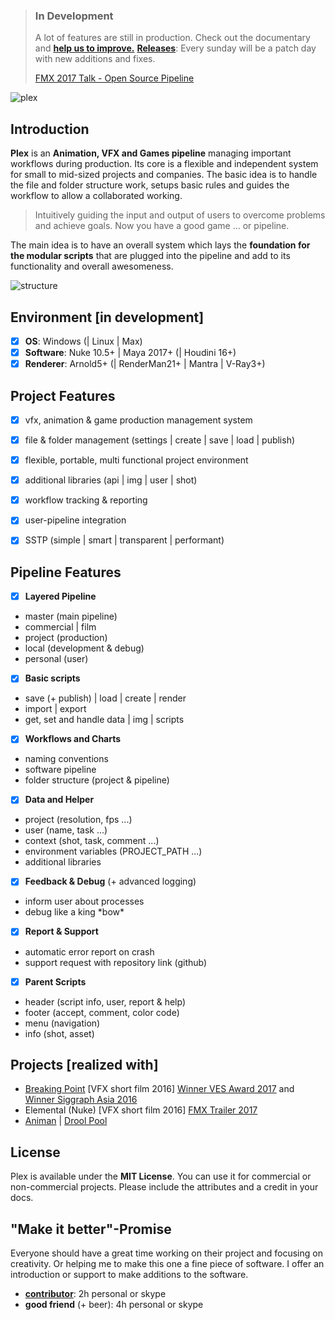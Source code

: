 > ### In Development
> A lot of features are still in production. Check out the documentary and **[help us to improve.](https://github.com/richteralexander/plex/wiki/How-to-Contribute)**
> [**Releases**](https://github.com/richteralexander/plex/wiki/Releases): Every sunday will be a patch day with new additions and fixes.
>
> [FMX 2017 Talk - Open Source Pipeline](https://livestream.com/accounts/10071884/events/7339552/videos/155507577)

![plex](https://cloud.githubusercontent.com/assets/9514022/25578231/d5be91f6-2e6c-11e7-9a4b-2de3772e0fc0.png)

## **Introduction**
**Plex** is an **Animation, VFX and Games pipeline** managing important workflows during production.
Its core is a flexible and independent system for small to mid-sized projects and companies.
The basic idea is to handle the file and folder structure work, setups basic rules and guides the workflow to allow a collaborated working.

> Intuitively guiding the input and output of users to overcome problems and achieve goals.
> Now you have a good game ... or pipeline.

The main idea is to have an overall system which lays the **foundation for the modular scripts** that are plugged into the pipeline and add to its functionality and overall awesomeness.

![structure](https://cloud.githubusercontent.com/assets/9514022/25559030/6c4396a2-2d33-11e7-90a2-add01a986613.png)

## Environment [in development]
- [x] **OS**: Windows (| Linux | Max)
- [x] **Software**: Nuke 10.5+ | Maya 2017+ (| Houdini 16+)
- [x] **Renderer**: Arnold5+ (| RenderMan21+ | Mantra | V-Ray3+)

## Project Features
- [x] vfx, animation & game production management system
- [x] file & folder management (settings | create | save | load | publish)
- [x] flexible, portable, multi functional project environment
- [x] additional libraries (api | img | user | shot)
- [x] workflow tracking & reporting
- [x] user-pipeline integration
- [x] SSTP (simple | smart | transparent | performant)


## Pipeline Features
- [x] **Layered Pipeline**
 - master (main pipeline)
 - commercial | film
 - project (production)
 - local (development & debug)
 - personal (user)
- [x] **Basic scripts**
 - save (+ publish) | load | create | render
 - import | export
 - get, set and handle data | img | scripts
- [x] **Workflows and Charts**
 - naming conventions
 - software pipeline
 - folder structure (project & pipeline)
- [x] **Data and Helper**
 - project (resolution, fps ...)
 - user (name, task ...)
 - context (shot, task, comment ...)
 - environment variables (PROJECT_PATH ...)
 - additional libraries
- [x] **Feedback & Debug** (+ advanced logging)
 - inform user about processes
 - debug like a king \*bow\*
- [x] **Report & Support**
 - automatic error report on crash
 - support request with repository link (github)
- [x] **Parent Scripts**
 - header (script info, user, report & help)
 - footer (accept, comment, color code)
 - menu (navigation)
 - info (shot, asset)


## **Projects [realized with]**
- [Breaking Point](https://vimeo.com/178452618) \[VFX short film 2016\]
[Winner VES Award 2017](https://www.visualeffectssociety.com/post/15th-annual-ves-awards-nominees) and [Winner Siggraph Asia 2016](https://sa2016.siggraph.org/en)
- Elemental (Nuke) \[VFX short film 2016\]
[FMX Trailer 2017](https://www.youtube.com/watch?v=KmI8yakN9d4)
- [Animan](https://www.youtube.com/watch?v=CxxzeZg05mE) | [Drool Pool](https://www.youtube.com/watch?v=EueZW6H8Rq0&t=2s)


## **License**
Plex is available under the **MIT License**. You can use it for commercial or non-commercial projects. Please include the attributes and a credit in your docs.


## **"Make it better"-Promise**
Everyone should have a great time working on their project and focusing on creativity.
Or helping me to make this one a fine piece of software.
I offer an introduction or support to make additions to the software.
- **[contributor](https://github.com/richteralexander/plex/wiki/How-to-Contribute)**: 2h personal or skype
- **good friend** (+ beer): 4h personal or skype
